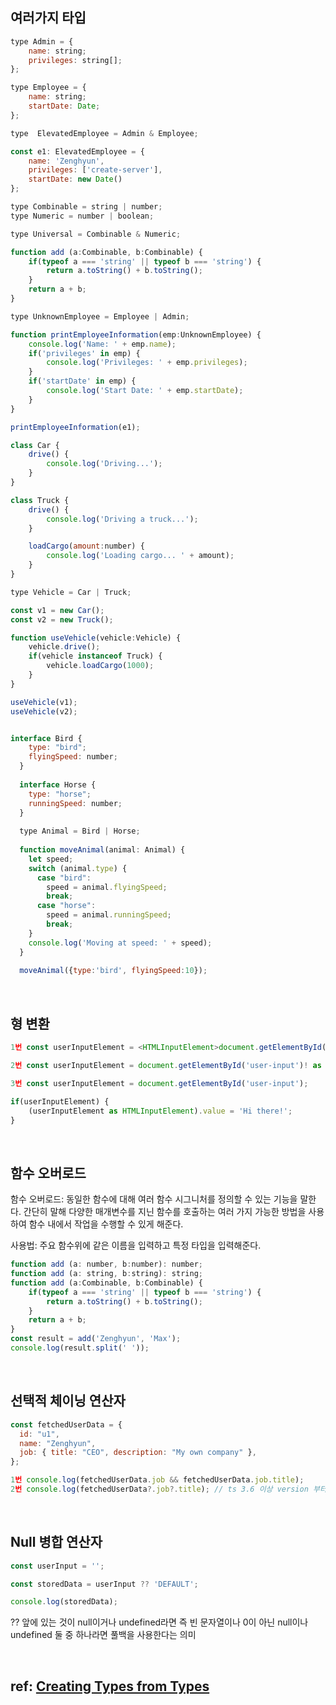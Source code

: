 ## 여러가지 타입 
```javascript
type Admin = {
    name: string;
    privileges: string[];
};

type Employee = {
    name: string;
    startDate: Date;
};

type  ElevatedEmployee = Admin & Employee;

const e1: ElevatedEmployee = {
    name: 'Zenghyun',
    privileges: ['create-server'],
    startDate: new Date()
};

type Combinable = string | number;
type Numeric = number | boolean;

type Universal = Combinable & Numeric;

function add (a:Combinable, b:Combinable) {
    if(typeof a === 'string' || typeof b === 'string') {
        return a.toString() + b.toString();
    }
    return a + b;
}

type UnknownEmployee = Employee | Admin;

function printEmployeeInformation(emp:UnknownEmployee) {
    console.log('Name: ' + emp.name);
    if('privileges' in emp) {
        console.log('Privileges: ' + emp.privileges);
    }
    if('startDate' in emp) {
        console.log('Start Date: ' + emp.startDate);
    }
}

printEmployeeInformation(e1);

class Car {
    drive() {
        console.log('Driving...');
    }
}

class Truck {
    drive() {
        console.log('Driving a truck...');
    }

    loadCargo(amount:number) {
        console.log('Loading cargo... ' + amount);
    }
}

type Vehicle = Car | Truck;

const v1 = new Car();
const v2 = new Truck(); 

function useVehicle(vehicle:Vehicle) {
    vehicle.drive();
    if(vehicle instanceof Truck) {
        vehicle.loadCargo(1000);
    }
}

useVehicle(v1);
useVehicle(v2);


interface Bird {
    type: "bird";
    flyingSpeed: number;
  }
  
  interface Horse {
    type: "horse";
    runningSpeed: number;
  }
  
  type Animal = Bird | Horse;
  
  function moveAnimal(animal: Animal) {
    let speed;
    switch (animal.type) {
      case "bird":
        speed = animal.flyingSpeed;
        break;
      case "horse":
        speed = animal.runningSpeed;
        break;
    }
    console.log('Moving at speed: ' + speed);
  }
  
  moveAnimal({type:'bird', flyingSpeed:10});
```

<br>

## 형 변환
```javascript
1번 const userInputElement = <HTMLInputElement>document.getElementById('user-input');

2번 const userInputElement = document.getElementById('user-input')! as HTMLInputElement;

3번 const userInputElement = document.getElementById('user-input');

if(userInputElement) {
    (userInputElement as HTMLInputElement).value = 'Hi there!';
}
```

<br>

## 함수 오버로드
함수 오버로드: 동일한 함수에 대해 여러 함수 시그니처를 정의할 수 있는 기능을 말한다. 
간단히 말해 다양한 매개변수를 지닌 함수를 호출하는 여러 가지 가능한 방법을 사용하여 함수 내에서 작업을 수행할 수 있게 해준다. 

사용법: 주요 함수위에 같은 이름을 입력하고 특정 타입을 입력해준다. 

```javascript
function add (a: number, b:number): number;
function add (a: string, b:string): string;
function add (a:Combinable, b:Combinable) {
    if(typeof a === 'string' || typeof b === 'string') {
        return a.toString() + b.toString();
    }
    return a + b;
}
const result = add('Zenghyun', 'Max');
console.log(result.split(' '));

```

<br>

## 선택적 체이닝 연산자
```javascript
const fetchedUserData = {
  id: "u1",
  name: "Zenghyun",
  job: { title: "CEO", description: "My own company" },
};

1번 console.log(fetchedUserData.job && fetchedUserData.job.title);
2번 console.log(fetchedUserData?.job?.title); // ts 3.6 이상 version 부터 지원 
```

<br>

## Null 병합 연산자
```javascript
const userInput = '';

const storedData = userInput ?? 'DEFAULT'; 

console.log(storedData);
```
?? 앞에 있는 것이 null이거나 undefined라면 즉 빈 문자열이나 0이 아닌 null이나 undefined 둘 중 하나라면 풀백을 사용한다는 의미

<br>

## ref: [Creating Types from Types](https://www.typescriptlang.org/docs/handbook/2/types-from-types.html)
